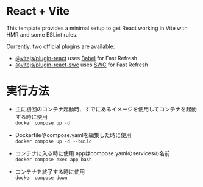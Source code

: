 # React + Vite

This template provides a minimal setup to get React working in Vite with HMR and some ESLint rules.

Currently, two official plugins are available:

- [@vitejs/plugin-react](https://github.com/vitejs/vite-plugin-react/blob/main/packages/plugin-react/README.md) uses [Babel](https://babeljs.io/) for Fast Refresh
- [@vitejs/plugin-react-swc](https://github.com/vitejs/vite-plugin-react-swc) uses [SWC](https://swc.rs/) for Fast Refresh
# 実行方法
- 主に初回のコンテナ起動時、すでにあるイメージを使用してコンテナを起動する時に使用  
```docker compose up -d```

- Dockerfileやcompose.yamlを編集した時に使用  
  ```docker compose up -d --build```

- コンテナに入る時に使用 appはcompose.yamlのservicesの名前  
  ```docker compose exec app bash```

- コンテナを終了する時に使用  
  ```docker compose down```

